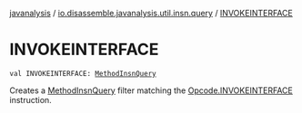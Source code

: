 [javanalysis](../index.md) / [io.disassemble.javanalysis.util.insn.query](index.md) / [INVOKEINTERFACE](./-i-n-v-o-k-e-i-n-t-e-r-f-a-c-e.md)

# INVOKEINTERFACE

`val INVOKEINTERFACE: `[`MethodInsnQuery`](-method-insn-query/index.md)

Creates a [MethodInsnQuery](-method-insn-query/index.md) filter matching the [Opcode.INVOKEINTERFACE](#) instruction.

